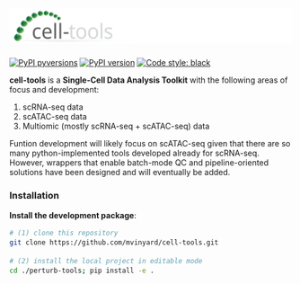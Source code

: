 # ![cell-tools_logo](docs/imgs/cell-tools.logo.svg)

[![PyPI pyversions](https://img.shields.io/pypi/pyversions/cell-tools.svg)](https://pypi.python.org/pypi/cell-tools/)
[![PyPI version](https://badge.fury.io/py/cell-tools.svg)](https://badge.fury.io/py/cell-tools)
[![Code style: black](https://img.shields.io/badge/code%20style-black-000000.svg)](https://github.com/psf/black)

**cell-tools** is a **Single-Cell Data Analysis Toolkit** with the following areas of focus and development:

1. scRNA-seq data
2. scATAC-seq data
3. Multiomic (mostly scRNA-seq + scATAC-seq) data

Funtion development will likely focus on scATAC-seq given that there are so many python-implemented tools developed already for scRNA-seq. However, wrappers that enable batch-mode QC and pipeline-oriented solutions have been designed and will eventually be added.

### Installation
<!-- **Install with `pip`**:
```BASH
pip install cell-tools
``` -->

**Install the development package**:
```BASH
# (1) clone this repository
git clone https://github.com/mvinyard/cell-tools.git

# (2) install the local project in editable mode
cd ./perturb-tools; pip install -e .
```
